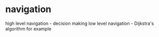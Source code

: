 # navigation

high level navigation - decision making
low level navigation - Dijkstra's algorithm for example
